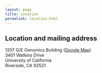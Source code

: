 ```yaml
---
layout: page
title: Location
permalink: location.html
---
```


## Location and mailing address

1207 G/E Genomics Building ([Google Map](https://goo.gl/OVKyxv))  
3401 Watkins Drive  
University of California  
Riverside, CA 92521  

